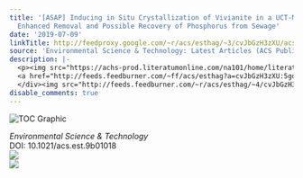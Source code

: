 ```yaml
---
title: '[ASAP] Inducing in Situ Crystallization of Vivianite in a UCT-MBR System for
  Enhanced Removal and Possible Recovery of Phosphorus from Sewage'
date: '2019-07-09'
linkTitle: http://feedproxy.google.com/~r/acs/esthag/~3/cvJbGzH3zXU/acs.est.9b01018
source: 'Environmental Science & Technology: Latest Articles (ACS Publications)'
description: |-
  <p><img src="https://achs-prod.literatumonline.com/na101/home/literatum/publisher/achs/journals/content/esthag/0/esthag.ahead-of-print/acs.est.9b01018/20190709/images/medium/es-2019-010183_0006.gif" alt="TOC Graphic"/></p><div><cite>Environmental Science & Technology</cite></div><div>DOI: 10.1021/acs.est.9b01018</div><div class="feedflare">
  <a href="http://feeds.feedburner.com/~ff/acs/esthag?a=cvJbGzH3zXU:5gdRkYF-cyI:yIl2AUoC8zA"><img src="http://feeds.feedburner.com/~ff/acs/esthag?d=yIl2AUoC8zA" border="0"></img></a>
  </div><img src="http://feeds.feedburner.com/~r/acs/esthag/~4/cvJbGzH3zXU" ...
disable_comments: true
---
```

<p><img src="https://achs-prod.literatumonline.com/na101/home/literatum/publisher/achs/journals/content/esthag/0/esthag.ahead-of-print/acs.est.9b01018/20190709/images/medium/es-2019-010183_0006.gif" alt="TOC Graphic"/></p><div><cite>Environmental Science & Technology</cite></div><div>DOI: 10.1021/acs.est.9b01018</div><div class="feedflare">
<a href="http://feeds.feedburner.com/~ff/acs/esthag?a=cvJbGzH3zXU:5gdRkYF-cyI:yIl2AUoC8zA"><img src="http://feeds.feedburner.com/~ff/acs/esthag?d=yIl2AUoC8zA" border="0"></img></a>
</div><img src="http://feeds.feedburner.com/~r/acs/esthag/~4/cvJbGzH3zXU" ...
